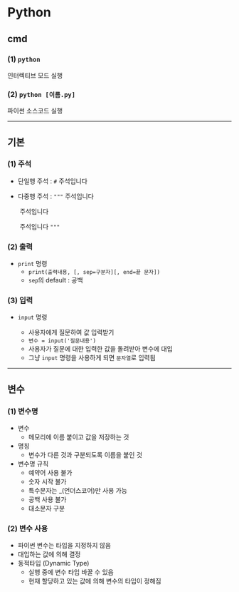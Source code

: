 # Python

## cmd

### (1) `python` 

인터렉티브 모드 실행



### (2) `python [이름.py]`

파이썬 소스코드 실행



---



## 기본

### (1) 주석 

* 단일행 주석 : `#` 주석입니다

* 다중행 주석 : `"""` 주석입니다

  ​							 주석입니다

  ​							 주석입니다 `"""`



### (2) 출력

* `print` 명령
  * `print(출력내용, [, sep=구분자][, end=끝 문자])`
  * `sep`의 default : 공백



### (3) 입력

* `input` 명령

  * 사용자에게 질문하여 값 입력받기
  *  `변수 = input('질문내용')`
  * 사용자가 질문에 대한 입력한 값을 돌려받아 변수에 대입
  * 그냥 `input` 명령을 사용하게 되면 `문자열`로 입력됨

  

---



## 변수

### (1) 변수명

* 변수
  * 메모리에 이름 붙이고 값을 저장하는 것
* 명칭
  * 변수가 다른 것과 구분되도록 이름을 붙인 것
* 변수명 규칙
  * 예약어 사용 불가
  * 숫자 시작 불가
  * 특수문자는 _(언더스코어)만 사용 가능
  * 공백 사용 불가
  * 대소문자 구분



### (2) 변수 사용

* 파이썬 변수는 타입을 지정하지 않음
* 대입하는 값에 의해 결정
* 동적타입 (Dynamic Type)
  * 실행 중에 변수 타입 바꿀 수 있음
  * 현재 할당하고 있는 값에 의해 변수의 타입이 정해짐



